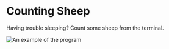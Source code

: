 # Counting Sheep

Having trouble sleeping? Count some sheep from the terminal.

![An example of the program](./sheep.gif)
